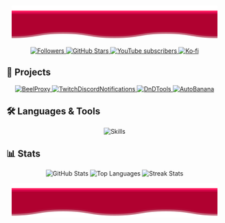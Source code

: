 <p align="center">
  <!-- Top decorative image -->
  <img src="https://github.com/Beelzebub2/Beelzebub2/blob/main/top.svg" alt="Header Graphic"/>
</p>

<!-- Social & support badges: relevant, consistent style:contentReference[oaicite:1]{index=1} -->
<p align="center">
  <a href="https://github.com/Beelzebub2?tab=followers" title="Follow me on GitHub">
    <img src="https://img.shields.io/github/followers/Beelzebub2?logo=github&style=for-the-badge" alt="Followers"/>
  </a>
  <a href="https://github.com/Beelzebub2?tab=repositories" title="Star my repositories">
    <img src="https://img.shields.io/github/stars/Beelzebub2?logo=github&style=for-the-badge" alt="GitHub Stars"/>
  </a>
  <a href="https://www.youtube.com/@beelzebub2" title="Subscribe on YouTube">
    <img src="https://img.shields.io/youtube/channel/subscribers/UC-4csj4w3jjSfJDBlOfkfkg?label=YouTube%20Subscribers&logo=youtube&style=for-the-badge" alt="YouTube subscribers"/>
  </a>
  <a href="https://ko-fi.com/beelzebub_uwu" title="Buy me a coffee">
    <img src="https://img.shields.io/badge/Buy_Me_A_Coffee-FF5E5B?logo=ko-fi&style=for-the-badge&logoColor=white" alt="Ko‑fi"/>
  </a>
</p>

## 🚀 Projects

<p align="center">
  <a href="https://github.com/Beelzebub2/BeelProxy" title="BeelProxy">
    <img src="https://github-readme-stats-sigma-five.vercel.app/api/pin/?username=Beelzebub2&repo=BeelProxy&theme=react&border_radius=10" alt="BeelProxy"/>
  </a>
  <a href="https://github.com/Beelzebub2/TwitchDiscordNotifications" title="Twitch→Discord Notifier">
    <img src="https://github-readme-stats-sigma-five.vercel.app/api/pin/?username=Beelzebub2&repo=TwitchDiscordNotifications&theme=react&border_radius=10" alt="TwitchDiscordNotifications"/>
  </a>
  <a href="https://github.com/Beelzebub2/DnDTools" title="DnD Tools">
    <img src="https://github-readme-stats-sigma-five.vercel.app/api/pin/?username=Beelzebub2&repo=DnDTools&theme=react&border_radius=10" alt="DnDTools"/>
  </a>
  <a href="https://github.com/Beelzebub2/AutoBanana" title="AutoBanana">
    <img src="https://github-readme-stats-sigma-five.vercel.app/api/pin/?username=Beelzebub2&repo=AutoBanana&theme=react&border_radius=10" alt="AutoBanana"/>
  </a>
</p>

## 🛠️ Languages & Tools

<!-- Single-line skill icons for a cleaner look -->
<p align="center">
  <img src="https://skillicons.dev/icons?i=python,cpp,arduino,js,html,go" alt="Skills" height="80"/>
</p>

## 📊 Stats

<p align="center">
  <img src="https://github-readme-stats-sigma-five.vercel.app/api?username=Beelzebub2&show_icons=true&count_private=true&theme=react&border_radius=10" alt="GitHub Stats" height="150"/>
  <img src="https://github-readme-stats-sigma-five.vercel.app/api/top-langs/?username=Beelzebub2&layout=compact&theme=react&border_radius=10" alt="Top Languages" height="150"/>
  <img src="https://github-readme-streak-stats.herokuapp.com/?user=Beelzebub2&theme=react&border_radius=10&date_format=j%20M%5B%20Y%5D" alt="Streak Stats" height="150"/>
</p>

<!-- Wakatime stats update automatically when added to a GitHub Action -->
<!-- START_SECTION:waka -->
<!--END_SECTION:waka -->

<p align="center">
  <!-- Bottom decorative image -->
  <img src="https://github.com/Beelzebub2/Beelzebub2/blob/main/bottom.svg" alt="Footer Graphic" style="transform: scaleY(-1);" />
</p>
